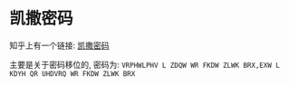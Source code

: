 # 凯撒密码
 
知乎上有一个链接: [凯撒密码](https://www.zhihu.com/question/28324597/answer/41320186)

主要是关于密码移位的, 密码为:
`VRPHWLPHV L ZDQW WR FKDW ZLWK BRX,EXW L KDYH QR UHDVRQ WR FKDW ZLWK BRX`




